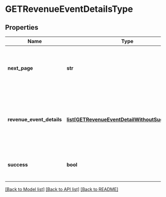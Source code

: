 # GETRevenueEventDetailsType

## Properties
Name | Type | Description | Notes
------------ | ------------- | ------------- | -------------
**next_page** | **str** | URL to retrieve the next page of the response if it exists; otherwise absent.  | [optional] 
**revenue_event_details** | [**list[GETRevenueEventDetailWithoutSuccessType]**](GETRevenueEventDetailWithoutSuccessType.md) | Represents a change to a revenue schedule, such as posting an invoice or distributing revenue.  | [optional] 
**success** | **bool** | Returns &#x60;true&#x60; if the request was processed successfully.  | [optional] 

[[Back to Model list]](../README.md#documentation-for-models) [[Back to API list]](../README.md#documentation-for-api-endpoints) [[Back to README]](../README.md)

